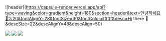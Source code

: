 <!-- - 👋 Hi, I’m jihyun~
- 👀 I’m interested in >> books, music, new and challenging things
- 🌱 I’m currently learning >> html, css, scss, jquery, javascript, react.js, next.js
- 📫 How to reach me >> jkim68888@gmail.com -->

<!---****
jkim68888/jkim68888 is a ✨ **special** ✨ repository because its `README.md` (this file) appears on your GitHub profile.
You can click the Preview link to take a look at your changes. - 💞️ I’m looking to collaborate on ...
--->

![header](https://capsule-render.vercel.app/api?type=waving&color=gradient&height=180&section=header&text=안녕하세요👋%20&fontAlignY=28&fontSize=30&fontColor=ffffff&desc=Hi there 👋&descSize=22&descAlignY=48&descAlign=50)

<!-- <div align="center">

## 🔨 Tech Stack

<div>
  <img src="https://techstack-generator.vercel.app/graphql-icon.svg" alt="icon" width="64" height="64" />
</div>

## 👩 Me

</div> -->

<!-- ![Anurag's GitHub stats](https://github-readme-stats.vercel.app/api?username=jkim68888&show_icons=true&theme=radical) -->

<!-- ![Top Langs](https://github-readme-stats.vercel.app/api/top-langs/?username=jkim68888&langs_count=5&theme=radical&layout=compact) -->


<span>
<a target="_blank" href="https://jkim68888.tistory.com/"><img src="https://img.shields.io/badge/Blog-666666?style=plastic&logo=blogger&logoColor=white" /></a>
</span>
<span>
<a href="mailto:jkim68888@gmail.com"><img src="https://img.shields.io/badge/Gmail-ea4335?style=plastic&logo=gmail&logoColor=white" /></a>
</span>
<span>
<img src="https://hits.seeyoufarm.com/api/count/incr/badge.svg?url=https%3A%2F%2Fgithub.com%2Fjkim68888&count_bg=%2379C83D&title_bg=%23555555&icon=&icon_color=%23E7E7E7&title=hits&edge_flat=false"/>
</span>
